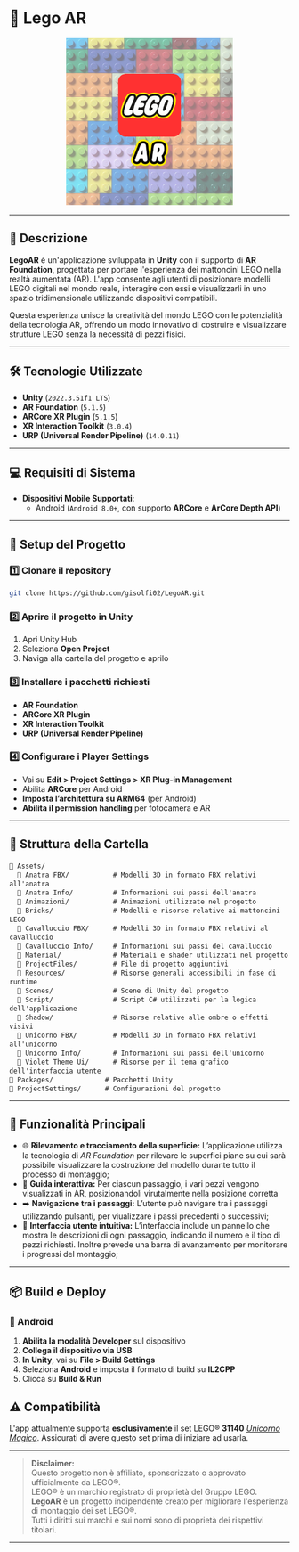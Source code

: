 # 📌 Lego AR
<p align="center">
  <img src="https://github.com/gisolfi02/LegoAR/blob/master/Assets/Logo.png" style="width:300px">
</p>

---

## 📝 Descrizione
**LegoAR** è un'applicazione sviluppata in **Unity** con il supporto di **AR Foundation**, progettata per portare l'esperienza dei mattoncini LEGO nella realtà aumentata (AR). L'app consente agli utenti di posizionare modelli LEGO digitali nel mondo reale, interagire con essi e visualizzarli in uno spazio tridimensionale utilizzando dispositivi compatibili.

Questa esperienza unisce la creatività del mondo LEGO con le potenzialità della tecnologia AR, offrendo un modo innovativo di costruire e visualizzare strutture LEGO senza la necessità di pezzi fisici.

---

## 🛠 Tecnologie Utilizzate
- **Unity** (`2022.3.51f1 LTS`)
- **AR Foundation** (`5.1.5`)
- **ARCore XR Plugin** (`5.1.5`)
- **XR Interaction Toolkit** (`3.0.4`)
- **URP (Universal Render Pipeline)** (`14.0.11`)

---

## 💻 Requisiti di Sistema
- **Dispositivi Mobile Supportati**:
  - Android (`Android 8.0+`, con supporto **ARCore** e **ArCore Depth API**)


---

## 🚀 Setup del Progetto
### 1️⃣ Clonare il repository
```bash
git clone https://github.com/gisolfi02/LegoAR.git
```
### 2️⃣ Aprire il progetto in Unity
1. Apri Unity Hub
2. Seleziona **Open Project**
3. Naviga alla cartella del progetto e aprilo

### 3️⃣ Installare i pacchetti richiesti
- **AR Foundation**
- **ARCore XR Plugin**
- **XR Interaction Toolkit**
- **URP (Universal Render Pipeline)**

### 4️⃣ Configurare i Player Settings
- Vai su **Edit > Project Settings > XR Plug-in Management**
- Abilita **ARCore** per Android
- **Imposta l’architettura su ARM64** (per Android)
- **Abilita il permission handling** per fotocamera e AR

---

## 📂 Struttura della Cartella
```
📁 Assets/
  📁 Anatra FBX/           # Modelli 3D in formato FBX relativi all'anatra
  📁 Anatra Info/          # Informazioni sui passi dell'anatra
  📁 Animazioni/           # Animazioni utilizzate nel progetto
  📁 Bricks/               # Modelli e risorse relative ai mattoncini LEGO
  📁 Cavalluccio FBX/      # Modelli 3D in formato FBX relativi al cavalluccio
  📁 Cavalluccio Info/     # Informazioni sui passi del cavalluccio
  📁 Material/             # Materiali e shader utilizzati nel progetto
  📁 ProjectFiles/         # File di progetto aggiuntivi
  📁 Resources/            # Risorse generali accessibili in fase di runtime
  📁 Scenes/               # Scene di Unity del progetto
  📁 Script/               # Script C# utilizzati per la logica dell'applicazione
  📁 Shadow/               # Risorse relative alle ombre o effetti visivi
  📁 Unicorno FBX/         # Modelli 3D in formato FBX relativi all'unicorno
  📁 Unicorno Info/        # Informazioni sui passi dell'unicorno
  📁 Violet Theme Ui/      # Risorse per il tema grafico dell'interfaccia utente
📁 Packages/             # Pacchetti Unity
📁 ProjectSettings/      # Configurazioni del progetto
```

---

## 🔹 Funzionalità Principali
- 🌐 **Rilevamento e tracciamento della superficie:** L’applicazione utilizza la tecnologia di *AR Foundation* per rilevare le superfici piane su cui sarà possibile visualizzare la costruzione del modello durante tutto il processo di montaggio;
- 🧩 **Guida interattiva:** Per ciascun passaggio, i vari pezzi vengono visualizzati in AR, posizionandoli virutalmente nella posizione corretta  
- ➡️ **Navigazione tra i passaggi:** L’utente può navigare tra i passaggi utilizzando pulsanti, per viualizzare i passi precedenti o successivi;  
- 📱 **Interfaccia utente intuitiva:** L’interfaccia include un pannello che mostra le descrizioni di ogni passaggio, indicando il numero e il tipo di pezzi richiesti. Inoltre prevede una barra di avanzamento per monitorare i progressi del montaggio; 

---

## 📦 Build e Deploy
### 📱 Android
1. **Abilita la modalità Developer** sul dispositivo
2. **Collega il dispositivo via USB**
3. **In Unity**, vai su **File > Build Settings**
4. Seleziona **Android** e imposta il formato di build su **IL2CPP**
5. Clicca su **Build & Run**

## ⚠️ Compatibilità
L'app attualmente supporta **esclusivamente** il set LEGO® **31140** [*Unicorno Magico*](https://www.lego.com/it-it/product/magical-unicorn-31140). Assicurati di avere questo set prima di iniziare ad usarla.

---

> **Disclaimer:**  
> Questo progetto non è affiliato, sponsorizzato o approvato ufficialmente da LEGO®.  
> LEGO® è un marchio registrato di proprietà del Gruppo LEGO.  
> **LegoAR** è un progetto indipendente creato per migliorare l'esperienza di montaggio dei set LEGO®.  
> Tutti i diritti sui marchi e sui nomi sono di proprietà dei rispettivi titolari.

---


